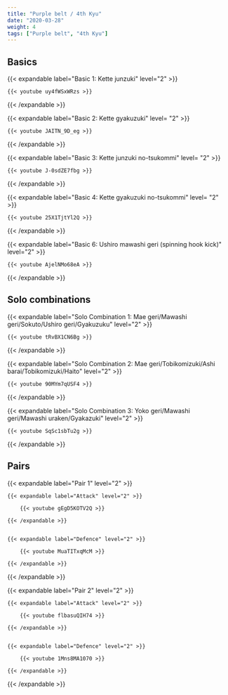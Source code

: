 ```yaml
---
title: "Purple belt / 4th Kyu"
date: "2020-03-28"
weight: 4
tags: ["Purple belt", "4th Kyu"]
---
```


## Basics

{{< expandable label="Basic 1: Kette junzuki" level="2" >}}

    {{< youtube uy4fWSxWRzs >}}

{{< /expandable >}}


{{< expandable label="Basic 2: Kette gyakuzuki" level= "2" >}}

    {{< youtube JAITN_9D_eg >}}

{{< /expandable >}}


{{< expandable label="Basic 3: Kette junzuki no-tsukommi" level= "2" >}}

    {{< youtube J-0sdZE7fbg >}}

{{< /expandable >}}


{{< expandable label="Basic 4: Kette gyakuzuki no-tsukommi" level= "2" >}}

    {{< youtube 25X1TjtYl2Q >}}

{{< /expandable >}}


{{< expandable label="Basic 6: Ushiro mawashi geri (spinning hook kick)" level="2" >}}

    {{< youtube AjelNMo68eA >}}

{{< /expandable >}}


## Solo combinations

{{< expandable label="Solo Combination 1: Mae geri/Mawashi geri/Sokuto/Ushiro geri/Gyakuzuku" level="2" >}}

    {{< youtube tRvBX1CN6Bg >}}

{{< /expandable >}}


{{< expandable label="Solo Combination 2: Mae geri/Tobikomizuki/Ashi barai/Tobikomizuki/Haito" level="2" >}}

    {{< youtube 90MYm7qUSF4 >}}

{{< /expandable >}}


{{< expandable label="Solo Combination 3: Yoko geri/Mawashi geri/Mawashi uraken/Gyakazuki" level="2" >}}

    {{< youtube SqSc1sbTu2g >}}

{{< /expandable >}}


## Pairs

{{< expandable label="Pair 1" level="2" >}}

    {{< expandable label="Attack" level="2" >}}

        {{< youtube gEgD5KOTV2Q >}}

    {{< /expandable >}}


    {{< expandable label="Defence" level="2" >}}
    
        {{< youtube MuaTITxqMcM >}}
    
    {{< /expandable >}}

{{< /expandable >}}


{{< expandable label="Pair 2" level="2" >}}

    {{< expandable label="Attack" level="2" >}}

        {{< youtube flbasuQIH74 >}}

    {{< /expandable >}}


    {{< expandable label="Defence" level="2" >}}
    
        {{< youtube 1Mns8MA1070 >}}
    
    {{< /expandable >}}

{{< /expandable >}}

